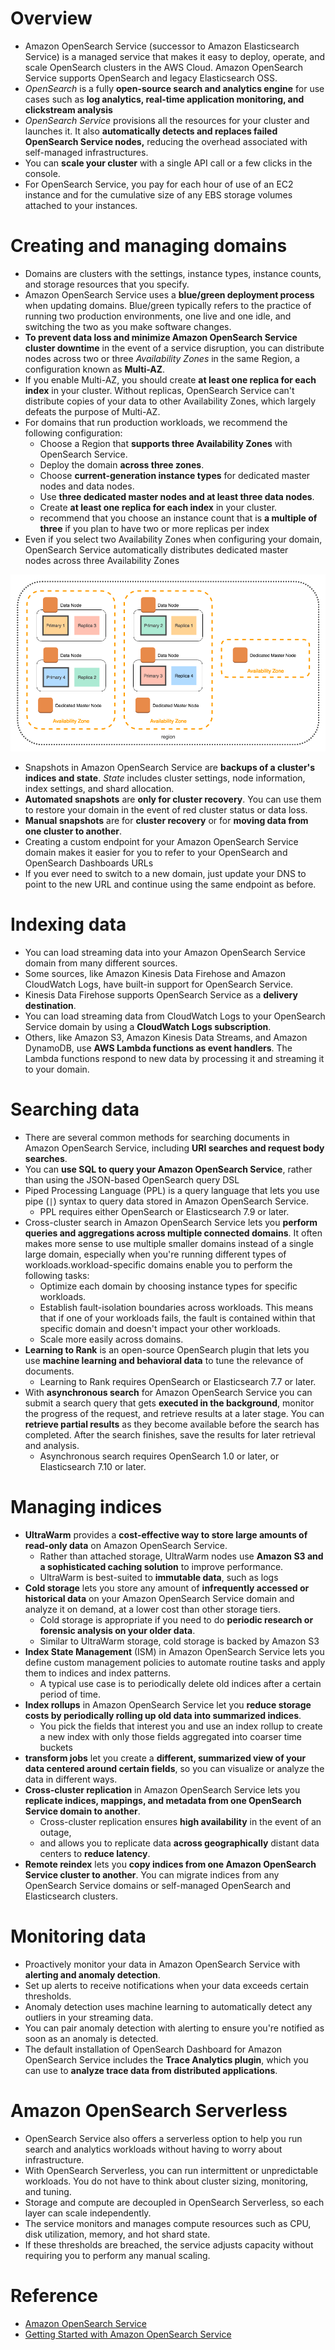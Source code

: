 # Overview
+ Amazon OpenSearch Service (successor to Amazon Elasticsearch Service) is a managed service that makes it easy to deploy, operate, and scale OpenSearch clusters in the AWS Cloud. Amazon OpenSearch Service supports OpenSearch and legacy Elasticsearch OSS.
+ *OpenSearch* is a fully **open-source search and analytics engine** for use cases such as **log analytics, real-time application monitoring, and clickstream analysis**
+ *OpenSearch Service* provisions all the resources for your cluster and launches it. It also **automatically detects and replaces failed OpenSearch Service nodes,** reducing the overhead associated with self-managed infrastructures.
+ You can **scale your cluster** with a single API call or a few clicks in the console.
+ For OpenSearch Service, you pay for each hour of use of an EC2 instance and for the cumulative size of any EBS storage volumes attached to your instances.
# Creating and managing domains
+ Domains are clusters with the settings, instance types, instance counts, and storage resources that you specify.
+ Amazon OpenSearch Service uses a **blue/green deployment process** when updating domains. Blue/green typically refers to the practice of running two production environments, one live and one idle, and switching the two as you make software changes.
+ **To prevent data loss and minimize Amazon OpenSearch Service cluster downtime** in the event of a service disruption, you can distribute nodes across two or three *Availability Zones* in the same Region, a configuration known as **Multi-AZ**. 
+ If you enable Multi-AZ, you should create **at least one replica for each index** in your cluster. Without replicas, OpenSearch Service can't distribute copies of your data to other Availability Zones, which largely defeats the purpose of Multi-AZ.
+ For domains that run production workloads, we recommend the following configuration: 
    + Choose a Region that **supports three Availability Zones** with OpenSearch Service.
    + Deploy the domain **across three zones**.
    + Choose **current-generation instance types** for dedicated master nodes and data nodes.
    + Use **three dedicated master nodes and at least three data nodes**.
    + Create **at least one replica for each index** in your cluster.
    + recommend that you choose an instance count that is **a multiple of three** if you plan to have two or more replicas per index
+ Even if you select two Availability Zones when configuring your domain, OpenSearch Service automatically distributes dedicated master nodes across three Availability Zones

![amazon_opensearch](./images/amazon_opensearch.png)
+ Snapshots in Amazon OpenSearch Service are **backups of a cluster's indices and state**. *State* includes cluster settings, node information, index settings, and shard allocation. 
+ **Automated snapshots** are **only for cluster recovery**. You can use them to restore your domain in the event of red cluster status or data loss.
+ **Manual snapshots** are for **cluster recovery** or for **moving data from one cluster to another**.
+ Creating a custom endpoint for your Amazon OpenSearch Service domain makes it easier for you to refer to your OpenSearch and OpenSearch Dashboards URLs 
+ If you ever need to switch to a new domain, just update your DNS to point to the new URL and continue using the same endpoint as before.
# Indexing data
+ You can load streaming data into your Amazon OpenSearch Service domain from many different sources.
+ Some sources, like Amazon Kinesis Data Firehose and Amazon CloudWatch Logs, have built-in support for OpenSearch Service. 
+ Kinesis Data Firehose supports OpenSearch Service as a **delivery destination**.
+ You can load streaming data from CloudWatch Logs to your OpenSearch Service domain by using a **CloudWatch Logs subscription**.
+ Others, like Amazon S3, Amazon Kinesis Data Streams, and Amazon DynamoDB, use **AWS Lambda functions as event handlers**. The Lambda functions respond to new data by processing it and streaming it to your domain.
# Searching data
+ There are several common methods for searching documents in Amazon OpenSearch Service, including **URI searches and request body searches**.
+ You can **use SQL to query your Amazon OpenSearch Service**, rather than using the JSON-based OpenSearch query DSL
+ Piped Processing Language (PPL) is a query language that lets you use pipe (`|`) syntax to query data stored in Amazon OpenSearch Service. 
    + PPL requires either OpenSearch or Elasticsearch 7.9 or later.
+ Cross-cluster search in Amazon OpenSearch Service lets you **perform queries and aggregations across multiple connected domains**. It often makes more sense to use multiple smaller domains instead of a single large domain, especially when you're running different types of workloads.workload-specific domains enable you to perform the following tasks: 
    + Optimize each domain by choosing instance types for specific workloads.
    + Establish fault-isolation boundaries across workloads. This means that if one of your workloads fails, the fault is contained within that specific domain and doesn't impact your other workloads.
    + Scale more easily across domains.
+ **Learning to Rank** is an open-source OpenSearch plugin that lets you use **machine learning and behavioral data** to tune the relevance of documents. 
    + Learning to Rank requires OpenSearch or Elasticsearch 7.7 or later. 
+ With **asynchronous search** for Amazon OpenSearch Service you can submit a search query that gets **executed in the background**, monitor the progress of the request, and retrieve results at a later stage. You can **retrieve partial results** as they become available before the search has completed. After the search finishes, save the results for later retrieval and analysis. 
    + Asynchronous search requires OpenSearch 1.0 or later, or Elasticsearch 7.10 or later. 
# Managing indices
+ **UltraWarm** provides a **cost-effective way to store large amounts of read-only data** on Amazon OpenSearch Service.  
    + Rather than attached storage, UltraWarm nodes use **Amazon S3 and a sophisticated caching solution** to improve performance. 
    + UltraWarm is best-suited to **immutable data**, such as logs
+ **Cold storage** lets you store any amount of **infrequently accessed or historical data** on your Amazon OpenSearch Service domain and analyze it on demand, at a lower cost than other storage tiers. 
    + Cold storage is appropriate if you need to do **periodic research or forensic analysis on your older data**.
    + Similar to UltraWarm storage, cold storage is backed by Amazon S3
+ **Index State Management** (ISM) in Amazon OpenSearch Service lets you define custom management policies to automate routine tasks and apply them to indices and index patterns. 
    + A typical use case is to periodically delete old indices after a certain period of time.
+ **Index rollups** in Amazon OpenSearch Service let you **reduce storage costs by periodically rolling up old data into summarized indices**. 
    + You pick the fields that interest you and use an index rollup to create a new index with only those fields aggregated into coarser time buckets
+ **transform jobs** let you create a **different, summarized view of your data centered around certain fields**, so you can visualize or analyze the data in different ways.
+ **Cross-cluster replication** in Amazon OpenSearch Service lets you **replicate indices, mappings, and metadata from one OpenSearch Service domain to another**.  
    + Cross-cluster replication ensures **high availability** in the event of an outage,
    + and allows you to replicate data **across geographically** distant data centers to **reduce latency**.
+ **Remote reindex** lets you **copy indices from one Amazon OpenSearch Service cluster to another**. You can migrate indices from any OpenSearch Service domains or self-managed OpenSearch and Elasticsearch clusters.
# Monitoring data
+ Proactively monitor your data in Amazon OpenSearch Service with **alerting and anomaly detection**.
+ Set up alerts to receive notifications when your data exceeds certain thresholds.
+ Anomaly detection uses machine learning to automatically detect any outliers in your streaming data.
+ You can pair anomaly detection with alerting to ensure you're notified as soon as an anomaly is detected.
+ The default installation of OpenSearch Dashboard for Amazon OpenSearch Service includes the **Trace Analytics plugin**, which you can use to **analyze trace data from distributed applications**.
# Amazon OpenSearch Serverless
+ OpenSearch Service also offers a serverless option to help you run search and analytics workloads without having to worry about infrastructure.
+ With OpenSearch Serverless, you can run intermittent or unpredictable workloads. You do not have to think about cluster sizing, monitoring, and tuning.
+ Storage and compute are decoupled in OpenSearch Serverless, so each layer can scale independently.
+ The service monitors and manages compute resources such as CPU, disk utilization, memory, and hot shard state.
+ If these thresholds are breached, the service adjusts capacity without requiring you to perform any manual scaling.
# Reference
+ [Amazon OpenSearch Service](https://docs.aws.amazon.com/opensearch-service/latest/developerguide/what-is.html)
+ [Getting Started with Amazon OpenSearch Service](https://explore.skillbuilder.aws/learn/course/15779/play/77664/getting-started-with-amazon-opensearch-service)
